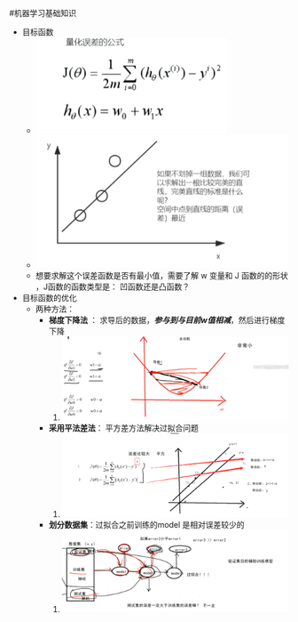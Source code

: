 #机器学习基础知识


 - 目标函数
   - ![AlgmMomo/img_1.png](img_1.png)
   - ![img_2.png](img_2.png)
   - 想要求解这个误差函数是否有最小值，需要了解 w 变量和 J 函数的的形状 ，J函数的函数类型是： 凹函数还是凸函数？
 - 目标函数的优化
   - 两种方法：
       - **梯度下降法** ： 求导后的数据，***参与到与目前w值相减***，然后进行梯度下降
         1. ![img_3.png](img_3.png)
       - **采用平法差法**： 平方差方法解决过拟合问题
         1. ![img_4.png](img_4.png)
       - **划分数据集**：过拟合之前训练的model 是相对误差较少的
         1. ![img_5.png](img_5.png)
